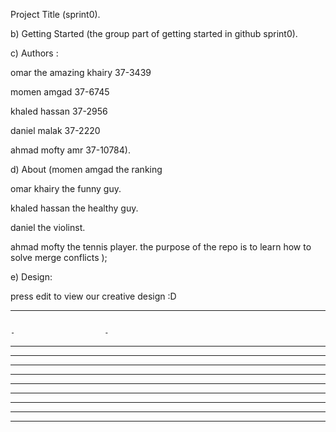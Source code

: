  Project Title (sprint0).
 
b) Getting Started (the group part of getting started in github sprint0).

c) Authors :

omar the amazing khairy 37-3439


momen amgad 37-6745

khaled hassan 37-2956

daniel malak 37-2220

ahmad mofty amr 37-10784).

d) About (momen amgad the ranking

omar khairy the funny guy.

khaled hassan the healthy guy.

daniel the violinst.

ahmad mofty the tennis player.
the purpose of the repo is to learn how to solve merge conflicts );

e) Design:

press edit to view our creative design :D 
-------------------------                   ------------       -------------------
																                  -                    -
-                                                 -                    -
-                                                 -                    -
-                                                 -                    -
-                                                 -                    - 
-                 - ----                          -                    - 
-                       -                         -                    - 
-                       -                         -                    - 
-                       -                         -                    - 
-------------------------                   -----------                -   
